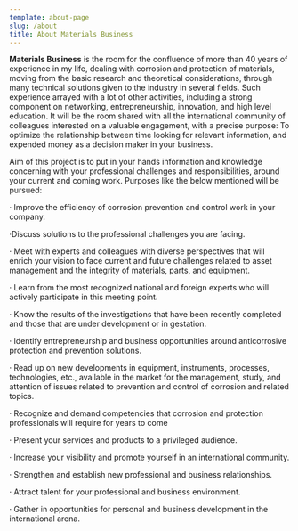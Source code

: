 ```yaml
---
template: about-page
slug: /about
title: About Materials Business
---
```

**Materials Business** is the room for the confluence of more than 40 years of experience in my life, dealing with corrosion and protection of materials, moving from the basic research and theoretical considerations, through many technical solutions given to the industry in several fields. Such experience arrayed with a lot of other activities, including a strong component on networking, entrepreneurship, innovation, and high level education. It will be the room shared with all the international community of colleagues interested on a valuable engagement, with a precise purpose: To optimize the relationship between time looking for relevant information, and expended money as a decision maker in your business.

 Aim of this project is to put in your hands information and knowledge concerning with your professional challenges and responsibilities, around your current and coming work. Purposes like the below mentioned will be pursued:

· Improve the efficiency of corrosion prevention and control work in your company.

·Discuss solutions to the professional challenges you are facing.

· Meet with experts and colleagues with diverse perspectives that will enrich your vision to face current and future challenges related to asset management and the integrity of materials, parts, and equipment.

· Learn from the most recognized national and foreign experts who will actively participate in this meeting point.

· Know the results of the investigations that have been recently completed and those that are under development or in gestation.

· Identify entrepreneurship and business opportunities around anticorrosive protection and prevention solutions.

· Read up on new developments in equipment, instruments, processes, technologies, etc., available in the market for the management, study, and attention of issues related to prevention and control of corrosion and related topics.

· Recognize and demand competencies that corrosion and protection professionals will require for years to come

· Present your services and products to a privileged audience.

· Increase your visibility and promote yourself in an international community.

· Strengthen and establish new professional and business relationships.

· Attract talent for your professional and business environment.

· Gather in opportunities for personal and business development in the international arena.